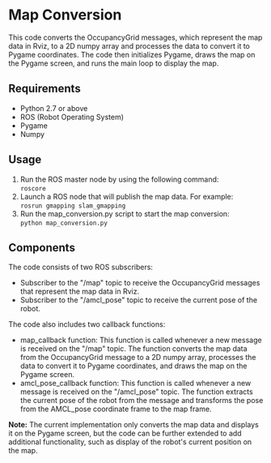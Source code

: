 <!DOCTYPE html>
<html>
  <head>
    <meta charset="UTF-8">
    <title>Map Conversion</title>
  </head>
  <body>
    <h1>Map Conversion</h1>
    <p>
      This code converts the OccupancyGrid messages, which represent the map data in Rviz, to a 2D numpy array and processes the data to convert it to Pygame coordinates. The code then initializes Pygame, draws the map on the Pygame screen, and runs the main loop to display the map.
    </p>
    <h2>Requirements</h2>
    <ul>
      <li>Python 2.7 or above</li>
      <li>ROS (Robot Operating System)</li>
      <li>Pygame</li>
      <li>Numpy</li>
    </ul>
    <h2>Usage</h2>
    <ol>
      <li>Run the ROS master node by using the following command:<br>
        <code>roscore</code>
      </li>
      <li>Launch a ROS node that will publish the map data. For example:<br>
        <code>rosrun gmapping slam_gmapping</code>
      </li>
      <li>Run the map_conversion.py script to start the map conversion:<br>
        <code>python map_conversion.py</code>
      </li>
    </ol>
    <h2>Components</h2>
    <p>
      The code consists of two ROS subscribers:
    </p>
    <ul>
      <li>Subscriber to the "/map" topic to receive the OccupancyGrid messages that represent the map data in Rviz.</li>
      <li>Subscriber to the "/amcl_pose" topic to receive the current pose of the robot.</li>
    </ul>
    <p>
      The code also includes two callback functions:
    </p>
    <ul>
      <li>map_callback function: This function is called whenever a new message is received on the "/map" topic. The function converts the map data from the OccupancyGrid message to a 2D numpy array, processes the data to convert it to Pygame coordinates, and draws the map on the Pygame screen.</li>
      <li>amcl_pose_callback function: This function is called whenever a new message is received on the "/amcl_pose" topic. The function extracts the current pose of the robot from the message and transforms the pose from the AMCL_pose coordinate frame to the map frame.</li>
    </ul>
    <p>
      <strong>Note:</strong> The current implementation only converts the map data and displays it on the Pygame screen, but the code can be further extended to add additional functionality, such as display of the robot's current position on the map.
    </p>
  </body>
</html>
